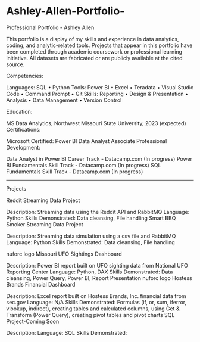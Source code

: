 # Ashley-Allen-Portfolio-
Professional Portfolio - Ashley Allen

This portfolio is a display of my skills and experience in data analytics, coding, and analytic-related tools. Projects that appear in this portfolio have been completed through academic coursework or professional learning initiative. All datasets are fabricated or are publicly available at the cited source.

Competencies:

Languages: SQL • Python 
Tools: Power BI • Excel • Teradata • Visual Studio Code • Command Prompt • Git
Skills: Reporting • Design & Presentation • Analysis • Data Management • Version Control

Education:

MS Data Analytics, Northwest Missouri State University, 2023 (expected)
Certifications:

Microsoft Certified: Power BI Data Analyst Associate
Professional Development:

Data Analyst in Power BI Career Track - Datacamp.com (In progress)
Power BI Fundamentals Skill Track - Datacamp.com (In progress)
SQL Fundamentals Skill Track - Datacamp.com (In progress)

*********************************************************************************************
Projects

Reddit Streaming Data Project

Description: Streaming data using the Reddit API and RabbitMQ 
Language: Python 
Skills Demonstrated: Data cleansing, File handling 
Smart BBQ Smoker Streaming Data Project

Description: Streaming data simulation using a csv file and RabbitMQ
Language: Python
Skills Demonstrated: Data cleansing, File handling

nuforc logo
Missouri UFO Sightings Dashboard

Description: Power BI report built on UFO sighting data from National UFO Reporting Center
Language: Python, DAX
Skills Demonstrated: Data cleansing, Power Query, Power BI, Report Presentation
nuforc logo
Hostess Brands Financial Dashboard

Description: Excel report built on Hostess Brands, Inc. financial data from sec.gov
Language: N/A
Skills Demonstrated: Formulas (if, or, sum, iferror, vlookup, indirect), creating tables and calculated columns, using Get & Transform (Power Query), creating pivot tables and pivot charts
SQL Project-Coming Soon

Description:
Language: SQL
Skills Demonstrated:
